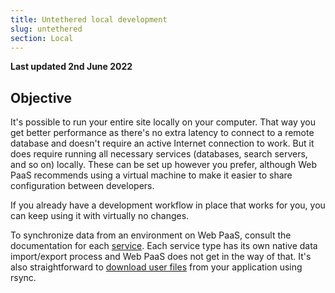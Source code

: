 ```yaml
---
title: Untethered local development
slug: untethered
section: Local
---
```


**Last updated 2nd June 2022**



## Objective  

It's possible to run your entire site locally on your computer.
That way you get better performance as there's no extra latency to connect to a remote database and doesn't require an active Internet connection to work.
But it does require running all necessary services (databases, search servers, and so on) locally.
These can be set up however you prefer, although Web PaaS recommends using a virtual machine to make it easier to share configuration between developers.

If you already have a development workflow in place that works for you, you can keep using it with virtually no changes.

To synchronize data from an environment on Web PaaS, consult the documentation for each [service](../../add-services/_index.md).
Each service type has its own native data import/export process and Web PaaS does not get in the way of that.
It's also straightforward to [download user files](../../tutorials-exporting#downloading-files) from your application using rsync.
